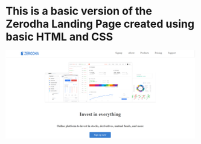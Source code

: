 # This is a basic version of the Zerodha Landing Page created using basic HTML and CSS



![landing page](/simple-zerodha-app/landingpage.png)
